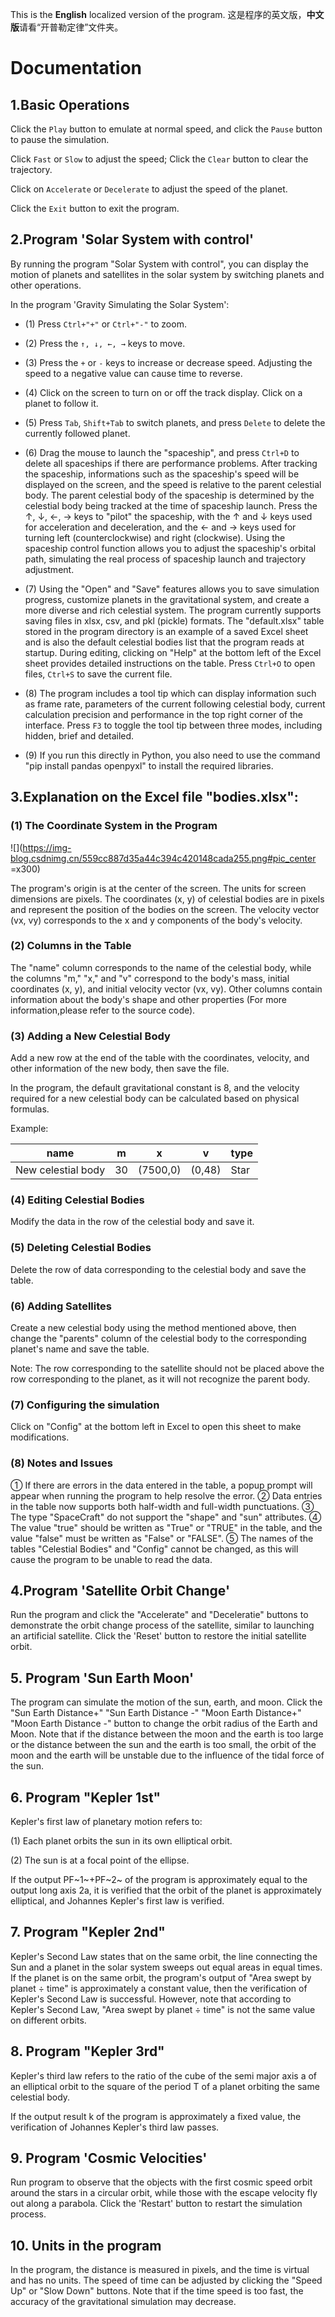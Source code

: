 This is the **English** localized version of the program.
这是程序的英文版，**中文版**请看“开普勒定律”文件夹。

# Documentation

## 1.Basic Operations

Click the ``Play`` button to emulate at normal speed, and click the ``Pause`` button to pause the simulation.

Click ``Fast`` or ``Slow`` to adjust the speed; Click the ``Clear`` button to clear the trajectory.

Click on ``Accelerate`` or ``Decelerate`` to adjust the speed of the planet.

Click the ``Exit`` button to exit the program.

## 2.Program 'Solar System with control'

By running the program "Solar System with control", you can display the motion of planets and satellites in the solar system by switching planets and other operations.

In the program 'Gravity Simulating the Solar System':

- (1) Press ``Ctrl+"+"`` or ``Ctrl+"-"`` to zoom.

- (2) Press the ``↑, ↓, ←, →`` keys to move.

- (3) Press the ``+`` or ``-`` keys to increase or decrease speed. Adjusting the speed to a negative value can cause time to reverse.

- (4) Click on the screen to turn on or off the track display. Click on a planet to follow it.

- (5) Press ``Tab``, ``Shift+Tab`` to switch planets, and press ``Delete`` to delete the currently followed planet.
- (6) Drag the mouse to launch the "spaceship", and press ``Ctrl+D`` to delete all spaceships if there are performance problems. After tracking the spaceship, informations such as the spaceship's speed will be displayed on the screen, and the speed is relative to the parent celestial body. The parent celestial body of the spaceship is determined by the celestial body being tracked at the time of spaceship launch. Press the ↑, ↓, ←, → keys to "pilot" the spaceship, with the ↑ and ↓ keys used for acceleration and deceleration, and the ← and → keys used for turning left (counterclockwise) and right (clockwise). Using the spaceship control function allows you to adjust the spaceship's orbital path, simulating the real process of spaceship launch and trajectory adjustment.

- (7) Using the "Open" and "Save" features allows you to save simulation progress, customize planets in the gravitational system, and create a more diverse and rich celestial system. The program currently supports saving files in xlsx, csv, and pkl (pickle) formats. The "default.xlsx" table stored in the program directory is an example of a saved Excel sheet and is also the default celestial bodies list that the program reads at startup. During editing, clicking on "Help" at the bottom left of the Excel sheet provides detailed instructions on the table. Press ``Ctrl+O`` to open files, ``Ctrl+S`` to save the current file.
- (8) The program includes a tool tip which can display information such as frame rate, parameters of the current following celestial body, current calculation precision and performance in the top right corner of the interface. Press ``F3`` to toggle the tool tip between three modes, including hidden, brief and detailed.
- (9) If you run this directly in Python, you also need to use the command "pip install pandas openpyxl" to install the required libraries.

## 3.Explanation on the Excel file "bodies.xlsx":

### (1) The Coordinate System in the Program

![](https://img-blog.csdnimg.cn/559cc887d35a44c394c420148cada255.png#pic_center =x300)

The program's origin is at the center of the screen. The units for screen dimensions are pixels. The coordinates (x, y) of celestial bodies are in pixels and represent the position of the bodies on the screen. The velocity vector (vx, vy) corresponds to the x and y components of the body's velocity.

### (2) Columns in the Table

The "name" column corresponds to the name of the celestial body, while the columns "m," "x," and "v" correspond to the body's mass, initial coordinates (x, y), and initial velocity vector (vx, vy). Other columns contain information about the body's shape and other properties (For more information,please refer to the source code).

### (3) Adding a New Celestial Body

Add a new row at the end of the table with the coordinates, velocity, and other information of the new body, then save the file.

In the program, the default gravitational constant is 8, and the velocity required for a new celestial body can be calculated based on physical formulas.

Example:


name | m | x| v | type
-------- | -----|----|-----|-----
New celestial body|30|(7500,0)|(0,48)|Star

### (4) Editing Celestial Bodies

Modify the data in the row of the celestial body and save it.

### (5) Deleting Celestial Bodies

Delete the row of data corresponding to the celestial body and save the table.

### (6) Adding Satellites

Create a new celestial body using the method mentioned above, then change the "parents" column of the celestial body to the corresponding planet's name and save the table.

Note: The row corresponding to the satellite should not be placed above the row corresponding to the planet, as it will not recognize the parent body.

### (7) Configuring the simulation

Click on "Config" at the bottom left in Excel to open this sheet to make modifications.

### (8) Notes and Issues

① If there are errors in the data entered in the table, a popup prompt will appear when running the program to help resolve the error.
② Data entries in the table now supports both half-width and full-width punctuations.
③ The type "SpaceCraft" do not support the "shape" and "sun" attributes.
④ The value "true" should be written as "True" or "TRUE" in the table, and the value "false" must be written as "False" or "FALSE".
⑤ The names of the tables "Celestial Bodies" and "Config" cannot be changed, as this will cause the program to be unable to read the data.

## 4.Program 'Satellite Orbit Change'

Run the program and click the "Accelerate" and "Deceleratie" buttons to demonstrate the orbit change process of the satellite, similar to launching an artificial satellite. 
Click the 'Reset' button to restore the initial satellite orbit.

## 5. Program 'Sun Earth Moon'

The program can simulate the motion of the sun, earth, and moon. Click the "Sun Earth Distance+" "Sun Earth Distance -" "Moon Earth Distance+" "Moon Earth Distance -" button to change the orbit radius of the Earth and Moon. 
Note that if the distance between the moon and the earth is too large or the distance between the sun and the earth is too small, the orbit of the moon and the earth will be unstable due to the influence of the tidal force of the sun.


## 6. Program "Kepler 1st"

Kepler's first law of planetary motion refers to:

(1) Each planet orbits the sun in its own elliptical orbit.

(2) The sun is at a focal point of the ellipse.


If the output PF~1~+PF~2~ of the program is approximately equal to the output long axis 2a, it is verified that the orbit of the planet is approximately elliptical, and Johannes Kepler's first law is verified.

## 7. Program "Kepler 2nd"

Kepler's Second Law states that on the same orbit, the line connecting the Sun and a planet in the solar system sweeps out equal areas in equal times. 
If the planet is on the same orbit, the program's output of "Area swept by planet ÷ time" is approximately a constant value, then the verification of Kepler's Second Law is successful. 
However, note that according to Kepler's Second Law, "Area swept by planet ÷ time" is not the same value on different orbits.

## 8. Program "Kepler 3rd"

Kepler's third law refers to the ratio of the cube of the semi major axis a of an elliptical orbit to the square of the period T of a planet orbiting the same celestial body. 

If the output result k of the program is approximately a fixed value, the verification of Johannes Kepler's third law passes.

## 9. Program 'Cosmic Velocities'

Run program to observe that the objects with the first cosmic speed orbit around the stars in a circular orbit, while those with the escape velocity fly out along a parabola. Click the 'Restart' button to restart the simulation process.

## 10. Units in the program

In the program, the distance is measured in pixels, and the time is virtual and has no units. 
The speed of time can be adjusted by clicking the "Speed Up" or "Slow Down" buttons. 
Note that if the time speed is too fast, the accuracy of the gravitational simulation may decrease.